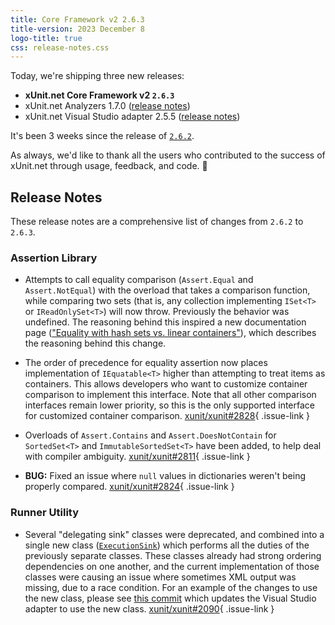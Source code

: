 ```yaml
---
title: Core Framework v2 2.6.3
title-version: 2023 December 8
logo-title: true
css: release-notes.css
---
```


Today, we're shipping three new releases:

* **xUnit.net Core Framework v2 `2.6.3`**
* xUnit.net Analyzers 1.7.0  ([release notes](/releases/analyzers/1.7.0))
* xUnit.net Visual Studio adapter 2.5.5 ([release notes](/releases/visualstudio/2.5.5))

It's been 3 weeks since the release of [`2.6.2`](/releases/v2/2.6.2).

As always, we'd like to thank all the users who contributed to the success of xUnit.net through usage, feedback, and code. 🎉

## Release Notes

These release notes are a comprehensive list of changes from `2.6.2` to `2.6.3`.

### Assertion Library

* Attempts to call equality comparison (`Assert.Equal` and `Assert.NotEqual`) with the overload that takes a comparison function, while comparing two sets (that is, any collection implementing `ISet<T>` or `IReadOnlySet<T>`) will now throw. Previously the behavior was undefined. The reasoning behind this inspired a new documentation page (["Equality with hash sets vs. linear containers"](/docs/hash-sets-vs-linear-containers)), which describes the reasoning behind this change.

* The order of precedence for equality assertion now places implementation of `IEquatable<T>` higher than attempting to treat items as containers. This allows developers who want to customize container comparison to implement this interface. Note that all other comparison interfaces remain lower priority, so this is the only supported interface for customized container comparison. [xunit/xunit#2828](https://github.com/xunit/xunit/issues/2828){ .issue-link }

* Overloads of `Assert.Contains` and `Assert.DoesNotContain` for `SortedSet<T>` and `ImmutableSortedSet<T>` have been added, to help deal with compiler ambiguity. [xunit/xunit#2811](https://github.com/xunit/xunit/issues/2811){ .issue-link }

* **BUG:** Fixed an issue where `null` values in dictionaries weren't being properly compared. [xunit/xunit#2824](https://github.com/xunit/xunit/issues/2824){ .issue-link }

### Runner Utility

* Several "delegating sink" classes were deprecated, and combined into a single new class ([`ExecutionSink`](https://github.com/xunit/xunit/blob/v2/src/xunit.runner.utility/Sinks/ExecutionSink.cs)) which performs all the duties of the previously separate classes. These classes already had strong ordering dependencies on one another, and the current implementation of those classes were causing an issue where sometimes XML output was missing, due to a race condition. For an example of the changes to use the new class, please see [this commit](https://github.com/xunit/visualstudio.xunit/commit/56db5de6cece6ca1341664ceece0a1e186dceca8) which updates the Visual Studio adapter to use the new class. [xunit/xunit#2090](https://github.com/xunit/xunit/issues/2090){ .issue-link }
